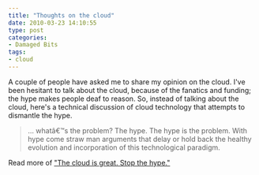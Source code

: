 ```yaml
---
title: "Thoughts on the cloud"
date: 2010-03-23 14:10:55
type: post
categories:
- Damaged Bits
tags:
- cloud
---
```


<p>A couple of people have asked me to share my opinion on the cloud.  I've been hesitant to talk about the cloud, because of the fanatics and funding; the hype makes people deaf to reason.  So, instead of talking about the cloud, here's a technical discussion of cloud technology that attempts to dismantle the hype.</p>  <blockquote><p>... whatâ€™s the problem? The hype. The hype is the problem. With hype come straw man arguments that delay or hold back the healthy evolution and incorporation of this technological paradigm.</p></blockquote>  <p>Read more of <a href="http://omniti.com/seeds/the-cloud-is-great-stop-the-hype">"The cloud is great. Stop the hype."</a></p>
